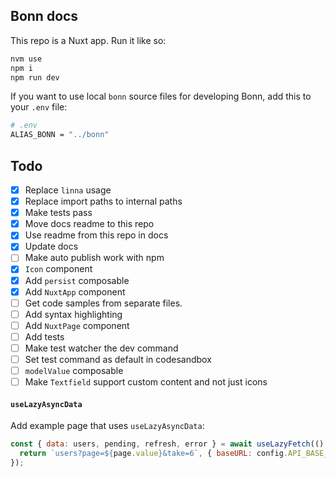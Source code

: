 ## Bonn docs

This repo is a Nuxt app. Run it like so:

```sh
nvm use
npm i
npm run dev
```

If you want to use local `bonn` source files for developing Bonn, add this to your `.env` file:

```sh
# .env
ALIAS_BONN = "../bonn"
```

## Todo

- [x] Replace `linna` usage
- [x] Replace import paths to internal paths
- [x] Make tests pass
- [x] Move docs readme to this repo
- [x] Use readme from this repo in docs
- [x] Update docs
- [ ] Make auto publish work with npm
- [x] `Icon` component
- [x] Add `persist` composable
- [x] Add `NuxtApp` component
- [ ] Get code samples from separate files.
- [ ] Add syntax highlighting
- [ ] Add `NuxtPage` component
- [ ] Add tests
- [ ] Make test watcher the dev command
- [ ] Set test command as default in codesandbox
- [ ] `modelValue` composable
- [ ] Make `Textfield` support custom content and not just icons

#### `useLazyAsyncData`

Add example page that uses `useLazyAsyncData`:

```js
const { data: users, pending, refresh, error } = await useLazyFetch(() => {
  return `users?page=${page.value}&take=6`, { baseURL: config.API_BASE_URL }
});
```
